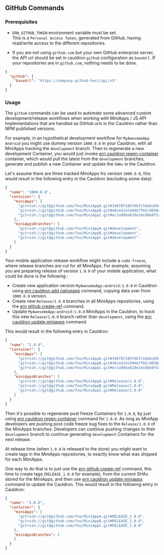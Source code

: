 ## GitHub Commands

### Prerequisites

- `ERN_GITHUB_TOKEN` environment variable must be set.   
This is a `Personal Access Token`, generated from GitHub, having read/write access to the different repositories.

- If you are not using `github.com` but your own GitHub enterprise server, the API url should be set in cauldron `github` configuration as `baseUrl`. If your repositories are in `github.com`, nothing needs to be done.

```json
{
  "github": {
    "baseUrl": "https://company-github-host/api/v3"
  }
}
```

### Usage

The `github` commands can be used to automate some advanced custom development/release workflows when working with MiniApps / JS API Implementations that are handled as GitHub urls in the Cauldron rather than NPM published versions.

For example, in an hypothetical development workflow for `MyAwesomeApp Android` you might use dummy version `1000.0.0` in your Cauldron, with all MiniApps tracking the `development` branch. Then to regenerate a new development Container, you would just invoke [ern cauldron regen-container] container, which would pull the latest from the `development` branches, generate and publish a new Container and update the `SHAs` in the Cauldron.

Let's assume there are three tracked MiniApps fro version `1000.0.0`, this would result in the following entry in the Cauldron (excluding some data):

```json
{
  "name": "1000.0.0",
  "container": {
    "miniApps": [
      "git+ssh://git@github.com/foo/MiniAppA.git#346f8f185f4bfc5de0c694918e131eec1847dab0",
      "git+ssh://git@github.com/foo/MiniAppB.git#d4ced142494b7f02c9038c805ca13229d2e32415",
      "git+ssh://git@github.com/foo/MiniAppC.git#ec1a90be810e1dc6668f5a7c2ec25e3302799cdd"
    ],
    "miniAppsBranches": [
      "git+ssh://git@github.com/foo/MiniAppA.git#development",
      "git+ssh://git@github.com/foo/MiniAppB.git#development",
      "git+ssh://git@github.com/foo/MiniAppC.git#development"
    ]
  }
}
```

Your mobile application release workflow might include a `code-freeze`, where release branches are cut for all MiniApps.
For example, assuming you are preparing release of version `1.0.0` of your mobile application, what could be done is the following :

- Create new application version `MyAwesomeApp:android:1.0.0` in Cauldron using [ern cauldron add nativeapp] command, copying data over from `1000.0.0` version.
- Create new `Release/1.0.0` branches in all MiniApps repositories, using the [ern github create-ref] command.
- Update `MyAwesomeApp:android:1.0.0` MiniApps in the Cauldron, to track this new `Release/1.0.0` branch rather than `development`, using the [ern cauldron update miniapps] command.

This would result in the following entry in Cauldron:

```json
{
  "name": "1.0.0",
  "container": {
    "miniApps": [
      "git+ssh://git@github.com/foo/MiniAppA.git#346f8f185f4bfc5de0c694918e131eec1847dab0",
      "git+ssh://git@github.com/foo/MiniAppB.git#d4ced142494b7f02c9038c805ca13229d2e32415",
      "git+ssh://git@github.com/foo/MiniAppC.git#ec1a90be810e1dc6668f5a7c2ec25e3302799cdd"
    ],
    "miniAppsBranches": [
      "git+ssh://git@github.com/foo/MiniAppA.git#Release/1.0.0",
      "git+ssh://git@github.com/foo/MiniAppB.git#Release/1.0.0",
      "git+ssh://git@github.com/foo/MiniAppC.git#Release/1.0.0"
    ]
  }
}
```

Then it's possible to regenerate post freeze Containers for `1.0.0`, by just using [ern cauldron regen-container] command for `1.0.0`. As long as MiniApp developers are pushing post code freeze bug fixes to the `Release/1.0.0` of the MiniApps branches. Developers can continue pushing changes to their `development` branch to continue generating `development` Containers for the next release.

At release time (when `1.0.0` is released to the store) you might want to create tags in the MiniApps repositories, to exactly know what was shipped for each MiniApps.

One way to do that is to just use the [ern github create-ref] command, this time to create tags (`RELEASE_1.0.0` for example), from the current SHAs stored for the MiniApps, and then use [ern cauldron update miniapps] command to update the Cauldron. This would result in the following entry in Cauldron:

```json
{
  "name": "1.0.0",
  "container": {
    "miniApps": [
      "git+ssh://git@github.com/foo/MiniAppA.git#RELEASE_1.0.0",
      "git+ssh://git@github.com/foo/MiniAppB.git#RELEASE_1.0.0",
      "git+ssh://git@github.com/foo/MiniAppC.git#RELEASE_1.0.0"
    ],
    "miniAppsBranches": [
    ]
  }
}
```

[ern github create-ref]: ./github/create-ref.md
[ern cauldron regen-container]: ./cauldron/regen-container.md
[ern cauldron add nativeapp]: ./cauldron/add/nativeapp.md
[ern cauldron update miniapps]: ./cauldron/update/miniapps.md
